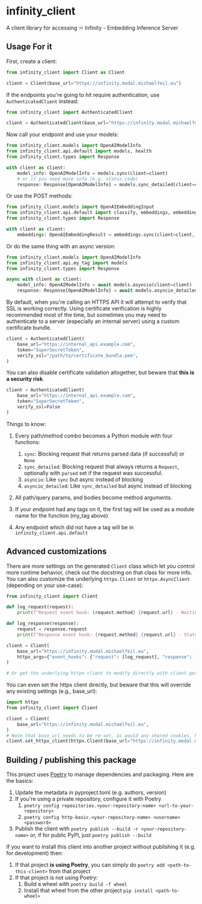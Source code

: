 # infinity_client
A client library for accessing ♾️ Infinity - Embedding Inference Server

## Usage For it
First, create a client:

```python
from infinity_client import Client as Client

client = Client(base_url="https://infinity.modal.michaelfeil.eu")
```

If the endpoints you're going to hit require authentication, use `AuthenticatedClient` instead:

```python
from infinity_client import AuthenticatedClient

client = AuthenticatedClient(base_url="https://infinity.modal.michaelfeil.eu", token="SuperSecretToken")
```

Now call your endpoint and use your models:

```python
from infinity_client.models import OpenAIModelInfo
from infinity_client.api.default import models, health
from infinity_client.types import Response

with client as client:
    model_info: OpenAIModelInfo = models.sync(client=client)
    # or if you need more info (e.g. status_code)
    response: Response[OpenAIModelInfo] = models.sync_detailed(client=client)
```

Or use the POST methods:

```python
from infinity_client.models import OpenAIEmbeddingInput
from infinity_client.api.default import classify, embeddings, embeddings_image, rerank
from infinity_client.types import Response

with client as client:
    embeddings: OpenAIEmbeddingResult = embeddings.sync(client=client, body=)
```

Or do the same thing with an async version:

```python
from infinity_client.models import OpenAIModelInfo
from infinity_client.api.my_tag import models
from infinity_client.types import Response

async with client as client:
    model_info: OpenAIModelInfo = await models.asyncio(client=client)
    response: Response[OpenAIModelInfo] = await models.asyncio_detailed(client=client)
```


By default, when you're calling an HTTPS API it will attempt to verify that SSL is working correctly. Using certificate verification is highly recommended most of the time, but sometimes you may need to authenticate to a server (especially an internal server) using a custom certificate bundle.

```python
client = AuthenticatedClient(
    base_url="https://internal_api.example.com", 
    token="SuperSecretToken",
    verify_ssl="/path/to/certificate_bundle.pem",
)
```

You can also disable certificate validation altogether, but beware that **this is a security risk**.

```python
client = AuthenticatedClient(
    base_url="https://internal_api.example.com", 
    token="SuperSecretToken", 
    verify_ssl=False
)
```

Things to know:
1. Every path/method combo becomes a Python module with four functions:
    1. `sync`: Blocking request that returns parsed data (if successful) or `None`
    1. `sync_detailed`: Blocking request that always returns a `Request`, optionally with `parsed` set if the request was successful.
    1. `asyncio`: Like `sync` but async instead of blocking
    1. `asyncio_detailed`: Like `sync_detailed` but async instead of blocking

1. All path/query params, and bodies become method arguments.
1. If your endpoint had any tags on it, the first tag will be used as a module name for the function (my_tag above)
1. Any endpoint which did not have a tag will be in `infinity_client.api.default`

## Advanced customizations

There are more settings on the generated `Client` class which let you control more runtime behavior, check out the docstring on that class for more info. You can also customize the underlying `httpx.Client` or `httpx.AsyncClient` (depending on your use-case):

```python
from infinity_client import Client

def log_request(request):
    print(f"Request event hook: {request.method} {request.url} - Waiting for response")

def log_response(response):
    request = response.request
    print(f"Response event hook: {request.method} {request.url} - Status {response.status_code}")

client = Client(
    base_url="https://infinity.modal.michaelfeil.eu",
    httpx_args={"event_hooks": {"request": [log_request], "response": [log_response]}},
)

# Or get the underlying httpx client to modify directly with client.get_httpx_client() or client.get_async_httpx_client()
```

You can even set the httpx client directly, but beware that this will override any existing settings (e.g., base_url):

```python
import httpx
from infinity_client import Client

client = Client(
    base_url="https://infinity.modal.michaelfeil.eu",
)
# Note that base_url needs to be re-set, as would any shared cookies, headers, etc.
client.set_httpx_client(httpx.Client(base_url="https://infinity.modal.michaelfeil.eu", proxies="http://localhost:8030"))
```

## Building / publishing this package
This project uses [Poetry](https://python-poetry.org/) to manage dependencies  and packaging.  Here are the basics:
1. Update the metadata in pyproject.toml (e.g. authors, version)
1. If you're using a private repository, configure it with Poetry
    1. `poetry config repositories.<your-repository-name> <url-to-your-repository>`
    1. `poetry config http-basic.<your-repository-name> <username> <password>`
1. Publish the client with `poetry publish --build -r <your-repository-name>` or, if for public PyPI, just `poetry publish --build`

If you want to install this client into another project without publishing it (e.g. for development) then:
1. If that project **is using Poetry**, you can simply do `poetry add <path-to-this-client>` from that project
1. If that project is not using Poetry:
    1. Build a wheel with `poetry build -f wheel`
    1. Install that wheel from the other project `pip install <path-to-wheel>`

